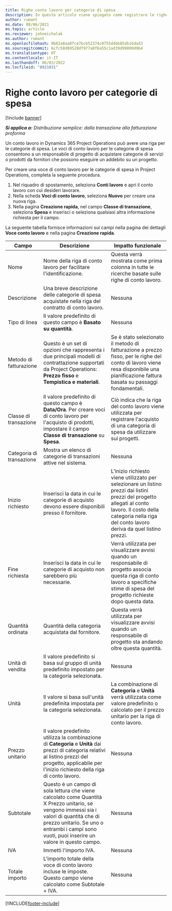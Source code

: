 ```yaml
---
title: Righe conto lavoro per categorie di spesa
description: In questo articolo viene spiegato come registrare le righe di conto lavoro per le spese e utilizzare i campi per registrare l'acquisto di tempo dei fornitori.
author: rumant
ms.date: 08/06/2021
ms.topic: article
ms.reviewer: johnmichalak
ms.author: rumant
ms.openlocfilehash: 0b02a8aa0fce7bcb52374c0755d4bb85db16dad3
ms.sourcegitcommit: 6cfc50d89528df977a8f6a55c1ad39d99800d9b4
ms.translationtype: HT
ms.contentlocale: it-IT
ms.lasthandoff: 06/03/2022
ms.locfileid: "8921031"
---
```

#  <a name="subcontract-lines-for-expense-categories"></a>Righe conto lavoro per categorie di spesa

[!include [banner](../../includes/dataverse-preview.md)]

_**Si applica a:** Distribuzione semplice: dalla transazione alla fatturazione proforma_

Un conto lavoro in Dynamics 365 Project Operations può avere una riga per le categorie di spesa. Le voci di conto lavoro per le categorie di spesa consentono a un responsabile di progetto di acquistare categorie di servizi o prodotti da fornitori che possono eseguire un addebito su un progetto.

Per creare una voce di conto lavoro per le categorie di spesa in Project Operations, completa la seguente procedura.

1. Nel riquadro di spostamento, seleziona **Conti lavoro** e apri il conto lavoro con cui desideri lavorare.
2. Nella scheda **Voci di conto lavoro**, seleziona **Nuovo** per creare una nuova riga.
3. Nella pagina **Creazione rapida**, nel campo **Classe di transazione**, seleziona **Spesa** e inserisci o seleziona qualsiasi altra informazione richiesta per il campo.

La seguente tabella fornisce informazioni sui campi nella pagina dei dettagli **Voce conto lavoro** e nella pagina **Creazione rapida**.

| **Campo** | **Descrizione** | **Impatto funzionale** |
| --- | --- | --- |
| Nome | Nome della riga di conto lavoro per facilitare l'identificazione. | Questa verrà mostrata come prima colonna in tutte le ricerche basate sulle righe di conto lavoro. |
| Descrizione | Una breve descrizione delle categorie di spesa acquistate nella riga del contratto di conto lavoro. | Nessuna |
|Tipo di linea | Il valore predefinito di questo campo è **Basato su quantità**. |Nessuna |
| Metodo di fatturazione | Questo è un set di opzioni che rappresenta i due principali modelli di contrattazione supportati da Project Operations: **Prezzo fisso** e **Tempistica e materiali**. | Se è stato selezionato il metodo di fatturazione a prezzo fisso, per le righe del conto di lavoro viene resa disponibile una pianificazione fattura basata su passaggi fondamentali. |
| Classe di transazione | Il valore predefinito di questo campo è **Data/Ora**. Per creare voci di conto lavoro per l'acquisto di prodotti, impostare il campo **Classe di transazione** su **Spesa**.  | Ciò indica che la riga del conto lavoro viene utilizzata per registrare l'acquisto di una categoria di spesa da utilizzare sui progetti. |
| Categoria di transazione | Mostra un elenco di categorie di transazioni attive nel sistema. |Nessuna |
| Inizio richiesto | Inserisci la data in cui le categorie di acquisto devono essere disponibili presso il fornitore. | L'inizio richiesto viene utilizzato per selezionare un listino prezzi dai listini prezzi del progetto allegati al conto lavoro. Il costo della categoria nella riga del conto lavoro deriva da quel listino prezzi. |
| Fine richiesta | Inserisci la data in cui le categorie di acquisto non sarebbero più necessarie. | Verrà utilizzata per visualizzare avvisi quando un responsabile di progetto associa questa riga di conto lavoro a specifiche stime di spesa del progetto richieste dopo questa data. |
| Quantità ordinata | Quantità della categoria acquistata dal fornitore. | Questa verrà utilizzata per visualizzare avvisi quando un responsabile di progetto sta andando oltre questa quantità.|
| Unità di vendita | Il valore predefinito si basa sul gruppo di unità predefinito impostato per la categoria selezionata. |Nessuna |
| Unità | Il valore si basa sull'unità predefinita impostata per la categoria selezionata.  | La combinazione di **Categoria** e **Unità** verrà utilizzata come valore predefinito o calcolato per il prezzo unitario per la riga di conto lavoro.  |
| Prezzo unitario | Il valore predefinito utilizza la combinazione di **Categoria** e **Unità** dai prezzi di categoria relativi al listino prezzi del progetto, applicabile per l'inizio richiesto della riga di conto lavoro. |Nessuna |
| Subtotale | Questo è un campo di sola lettura che viene calcolato come Quantità X Prezzo unitario, se vengono immessi sia i valori di quantità che di prezzo unitario. Se uno o entrambi i campi sono vuoti, puoi inserire un valore in questo campo. |Nessuna |
| IVA | Immetti l'importo IVA. |Nessuna |
| Totale importo | L'importo totale della voce di conto lavoro incluse le imposte. Questo campo viene calcolato come Subtotale + IVA. |Nessuna |


[!INCLUDE[footer-include](../../includes/footer-banner.md)]
